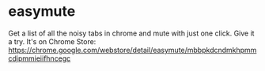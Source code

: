 # easymute
Get a list of all the noisy tabs in chrome and mute with just one click.
Give it a try. It's on Chrome Store: https://chrome.google.com/webstore/detail/easymute/mbbpkdcndmkhpmmcdjpmmieiifhncegc
